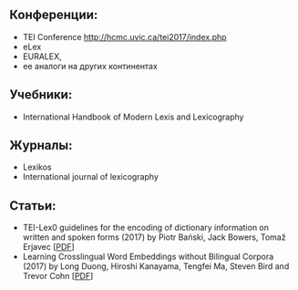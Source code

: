 ## Конференции:
* TEI Conference http://hcmc.uvic.ca/tei2017/index.php  
* eLex  
* EURALEX,  
* ее аналоги на других континентах
 
## Учебники:
* International Handbook of Modern Lexis and Lexicography  
 
## Журналы:
* Lexikos  
* International journal of lexicography  

## Статьи:  
* TEI-Lex0 guidelines for the encoding of dictionary information on written and spoken forms (2017) by Piotr Bański, Jack Bowers, Tomaž Erjavec \[<a href="https://elex.link/elex2017/wp-content/uploads/2017/09/paper29.pdf">PDF</a>\]
* Learning Crosslingual Word Embeddings without Bilingual Corpora (2017) by Long Duong, Hiroshi Kanayama, Tengfei Ma, Steven Bird and Trevor Cohn \[<a href="http://aclweb.org/anthology/D/D16/D16-1136.pdf">PDF</a>\]
